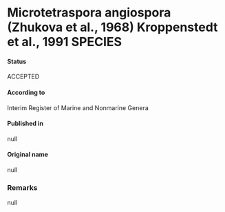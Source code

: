 # Microtetraspora angiospora (Zhukova et al., 1968) Kroppenstedt et al., 1991 SPECIES

#### Status
ACCEPTED

#### According to
Interim Register of Marine and Nonmarine Genera

#### Published in
null

#### Original name
null

### Remarks
null